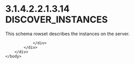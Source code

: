 <html dir="LTR" xmlns:mshelp="http://msdn.microsoft.com/mshelp" xmlns:ddue="http://ddue.schemas.microsoft.com/authoring/2003/5" xmlns:xlink="http://www.w3.org/1999/xlink" xmlns:tool="http://www.microsoft.com/tooltip">
    <head>
        <meta http-equiv="Content-Type" content="text/html; CHARSET=utf-8"></meta>
        <meta name="save" content="history"></meta>
        <title>3.1.4.2.2.1.3.14 DISCOVER_INSTANCES</title>
        <xml>
            <mshelp:toctitle title="3.1.4.2.2.1.3.14 DISCOVER_INSTANCES"></mshelp:toctitle>
            <mshelp:rltitle title="[MS-SSAS]: DISCOVER_INSTANCES"></mshelp:rltitle>
            <mshelp:keyword index="A" term="79b8f6db-a5e5-47dd-9fae-334050948004"></mshelp:keyword>
            <mshelp:attr name="DCSext.ContentType" value="open specification"></mshelp:attr>
            <mshelp:attr name="AssetID" value="79b8f6db-a5e5-47dd-9fae-334050948004"></mshelp:attr>
            <mshelp:attr name="TopicType" value="kbRef"></mshelp:attr>
            <mshelp:attr name="DCSext.Title" value="[MS-SSAS]: DISCOVER_INSTANCES" />
        </xml>
    </head>
    <body>
        <div id="header">
            <h1 class="heading">3.1.4.2.2.1.3.14 DISCOVER_INSTANCES</h1>
        </div>
        <div id="mainSection">
            <div id="mainBody">
                <div id="allHistory" class="saveHistory"></div>
                <div id="sectionSection0" class="section" name="collapseableSection">
                    

<p>This schema rowset describes the instances on the server.</p>


                </div>
            </div>
        </div>
    </body>
</html>